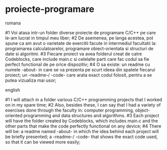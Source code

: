 # proiecte-programare

romana 

#1 Voi atasa intr-un folder diverse proiecte de programare C/C++ pe care le-am lucrat in timpul meu liber;
#2 De asemenea, pe langa acestea, pot spune ca am avut o varietate de exercitii facute in intermediul facultatii la: programarea calculatoarelor, programare obiect-orientata si structuri de date si algoritmi.
#3 Fiecare proiect va avea folderul creat de catre Codeblocks, care include main.c si celelalte parti care fac codul sa fie perfect functional de pe orice dispozitiv;
#4 O sa existe: un readme cu numele -about- in care se va prezenta pe scurt ideea din spatele fiecarui proiect; un -readme-/ -code- care arata exact codul folosit, pentru a se putea vizualiza mai usor;

english

#1 I will attach in a folder various C/C++ programming projects that I worked on in my spare time;
#2 Also, besides these, I can say that I had a variety of exercises done through the faculty in: computer programming, object-oriented programming and data structures and algorithms.
#3 Each project will have the folder created by Codeblocks, which includes main.c and the other parts that make the code perfectly functional on any device;
#4 There will be: a readme named -about- in which the idea behind each project will be briefly presented; a -readme-/ -code- that shows the exact code used, so that it can be viewed more easily;
